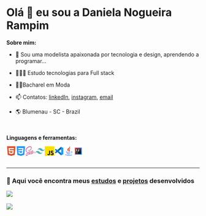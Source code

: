 # Olá 👋 eu sou a Daniela Nogueira Rampim


**Sobre mim:**

- 🧵 Sou uma modelista apaixonada por tecnologia e design, aprendendo a programar...

- 👩🏻‍💻 Estudo tecnologias para Full stack 

- 👩‍🎓Bacharel em Moda

- 📫 Contatos: [linkedIn](https://www.linkedin.com/in/daniela-nogueira-rampim/), [instagram](https://www.instagram.com/daninogueiraa/), [email](mailto:daninogueira.dev@gmail.com)

- 🌎 Blumenau - SC - Brazil
 <br> 

**Linguagens e ferramentas:**

<div style="display:flex">
    <img width="25px" src="./src/html5.png">
    <img width="25px" src="./src/css-3.png">
    <img width="25px" src="./src/sass.png">
    <img width="25px" src="./src/tailwind.png">
    <img width="25px" src="./src/js.png">
    <img width="25px" src="./src/vscode-icon.png">
    <img width="25px" src="./src/java.png">
    <img width="25px" src="./src/intelliJ-icon.png">
</div>
<br>


***


### 📒 Aqui você encontra meus [estudos](https://github.com/nogueiraDani/meus-estudos) e [projetos](https://github.com/nogueiraDani/meus-projetos) desenvolvidos


![](https://github-readme-stats.vercel.app/api?username=nogueiraDani&show_icons=true&theme=onedark&include_all_commits=true&count_private=true)


![](https://github-readme-stats.vercel.app/api/top-langs/?username=nogueiraDani&layout=compact&langs_count=7&theme=onedark)












